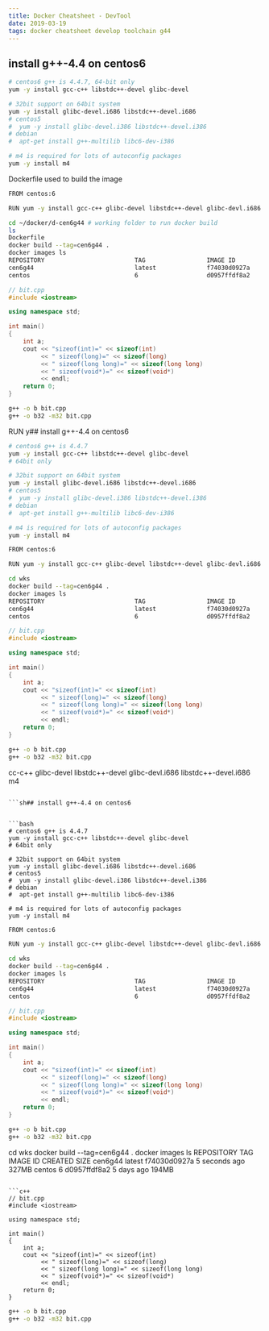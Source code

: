 ```yaml
---
title: Docker Cheatsheet - DevTool
date: 2019-03-19
tags: docker cheatsheet develop toolchain g44
---
```


## install g++-4.4 on centos6


```bash
# centos6 g++ is 4.4.7, 64-bit only
yum -y install gcc-c++ libstdc++-devel glibc-devel

# 32bit support on 64bit system
yum -y install glibc-devel.i686 libstdc++-devel.i686
# centos5
#  yum -y install glibc-devel.i386 libstdc++-devel.i386
# debian
#  apt-get install g++-multilib libc6-dev-i386

# m4 is required for lots of autoconfig packages
yum -y install m4
```

Dockerfile used to build the image
```sh
FROM centos:6

RUN yum -y install gcc-c++ glibc-devel libstdc++-devel glibc-devl.i686 libstdc++-devel.i686 m4

```

```sh
cd ~/docker/d-cen6g44 # working folder to run docker build
ls
Dockerfile
docker build --tag=cen6g44 .
docker images ls
REPOSITORY                         TAG                 IMAGE ID            CREATED             SIZE
cen6g44                            latest              f74030d0927a        5 seconds ago       327MB
centos                             6                   d0957ffdf8a2        5 days ago          194MB

```

```c++
// bit.cpp
#include <iostream>

using namespace std;

int main()
{
    int a;
    cout << "sizeof(int)=" << sizeof(int)
         << " sizeof(long)=" << sizeof(long)
         << " sizeof(long long)=" << sizeof(long long)
         << " sizeof(void*)=" << sizeof(void*)
         << endl;
    return 0;
}
```

```sh
g++ -o b bit.cpp
g++ -o b32 -m32 bit.cpp
```



RUN y## install g++-4.4 on centos6


```bash
# centos6 g++ is 4.4.7
yum -y install gcc-c++ libstdc++-devel glibc-devel
# 64bit only

# 32bit support on 64bit system
yum -y install glibc-devel.i686 libstdc++-devel.i686
# centos5
#  yum -y install glibc-devel.i386 libstdc++-devel.i386
# debian
#  apt-get install g++-multilib libc6-dev-i386

# m4 is required for lots of autoconfig packages
yum -y install m4
```

```sh
FROM centos:6

RUN yum -y install gcc-c++ glibc-devel libstdc++-devel glibc-devl.i686 libstdc++-devel.i686 m4

```

```sh
cd wks
docker build --tag=cen6g44 .
docker images ls
REPOSITORY                         TAG                 IMAGE ID            CREATED             SIZE
cen6g44                            latest              f74030d0927a        5 seconds ago       327MB
centos                             6                   d0957ffdf8a2        5 days ago          194MB

```

```c++
// bit.cpp
#include <iostream>

using namespace std;

int main()
{
    int a;
    cout << "sizeof(int)=" << sizeof(int)
         << " sizeof(long)=" << sizeof(long)
         << " sizeof(long long)=" << sizeof(long long)
         << " sizeof(void*)=" << sizeof(void*)
         << endl;
    return 0;
}
```

```sh
g++ -o b bit.cpp
g++ -o b32 -m32 bit.cpp
```

cc-c++ glibc-devel libstdc++-devel glibc-devl.i686 libstdc++-devel.i686 m4

```

```sh## install g++-4.4 on centos6


```bash
# centos6 g++ is 4.4.7
yum -y install gcc-c++ libstdc++-devel glibc-devel
# 64bit only

# 32bit support on 64bit system
yum -y install glibc-devel.i686 libstdc++-devel.i686
# centos5
#  yum -y install glibc-devel.i386 libstdc++-devel.i386
# debian
#  apt-get install g++-multilib libc6-dev-i386

# m4 is required for lots of autoconfig packages
yum -y install m4
```

```sh
FROM centos:6

RUN yum -y install gcc-c++ glibc-devel libstdc++-devel glibc-devl.i686 libstdc++-devel.i686 m4

```

```sh
cd wks
docker build --tag=cen6g44 .
docker images ls
REPOSITORY                         TAG                 IMAGE ID            CREATED             SIZE
cen6g44                            latest              f74030d0927a        5 seconds ago       327MB
centos                             6                   d0957ffdf8a2        5 days ago          194MB

```

```c++
// bit.cpp
#include <iostream>

using namespace std;

int main()
{
    int a;
    cout << "sizeof(int)=" << sizeof(int)
         << " sizeof(long)=" << sizeof(long)
         << " sizeof(long long)=" << sizeof(long long)
         << " sizeof(void*)=" << sizeof(void*)
         << endl;
    return 0;
}
```

```sh
g++ -o b bit.cpp
g++ -o b32 -m32 bit.cpp
```


cd wks
docker build --tag=cen6g44 .
docker images ls
REPOSITORY                         TAG                 IMAGE ID            CREATED             SIZE
cen6g44                            latest              f74030d0927a        5 seconds ago       327MB
centos                             6                   d0957ffdf8a2        5 days ago          194MB

```

```c++
// bit.cpp
#include <iostream>

using namespace std;

int main()
{
    int a;
    cout << "sizeof(int)=" << sizeof(int)
         << " sizeof(long)=" << sizeof(long)
         << " sizeof(long long)=" << sizeof(long long)
         << " sizeof(void*)=" << sizeof(void*)
         << endl;
    return 0;
}
```

```sh
g++ -o b bit.cpp
g++ -o b32 -m32 bit.cpp
```

